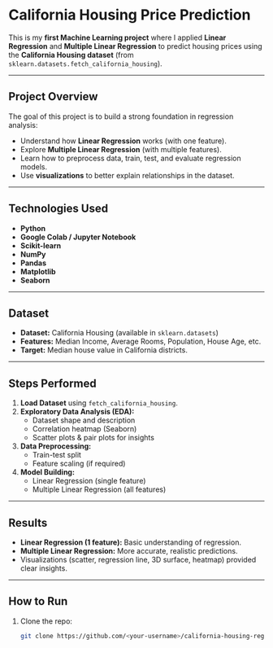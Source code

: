 # California Housing Price Prediction

This is my **first Machine Learning project** where I applied **Linear Regression** and **Multiple Linear Regression** to predict housing prices using the **California Housing dataset** (from `sklearn.datasets.fetch_california_housing`).

---

## Project Overview
The goal of this project is to build a strong foundation in regression analysis:
- Understand how **Linear Regression** works (with one feature).
- Explore **Multiple Linear Regression** (with multiple features).
- Learn how to preprocess data, train, test, and evaluate regression models.
- Use **visualizations** to better explain relationships in the dataset.

---

## Technologies Used
- **Python**
- **Google Colab / Jupyter Notebook**
- **Scikit-learn**
- **NumPy**
- **Pandas**
- **Matplotlib**
- **Seaborn**

---

## Dataset
- **Dataset:** California Housing (available in `sklearn.datasets`)
- **Features:** Median Income, Average Rooms, Population, House Age, etc.
- **Target:** Median house value in California districts.

---

## Steps Performed
1. **Load Dataset** using `fetch_california_housing`.  
2. **Exploratory Data Analysis (EDA):**
   - Dataset shape and description  
   - Correlation heatmap (Seaborn)  
   - Scatter plots & pair plots for insights  
3. **Data Preprocessing:**
   - Train-test split  
   - Feature scaling (if required)  
4. **Model Building:**
   - Linear Regression (single feature)  
   - Multiple Linear Regression (all features)  
---

## Results
- **Linear Regression (1 feature):** Basic understanding of regression.  
- **Multiple Linear Regression:** More accurate, realistic predictions.  
- Visualizations (scatter, regression line, 3D surface, heatmap) provided clear insights.  

---

## How to Run
1. Clone the repo:
   ```bash
   git clone https://github.com/<your-username>/california-housing-regression.git





